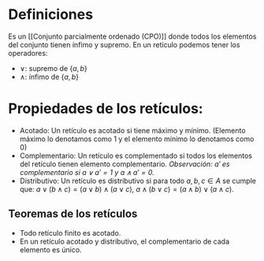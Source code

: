 # Definiciones
Es un [[Conjunto parcialmente ordenado (CPO)]] donde todos los elementos del conjunto tienen ínfimo y supremo.
En un retículo podemos tener los operadores:
- $\lor$: supremo de $\{a,b\}$
- $\land$: ínfimo de $\{a,b\}$
# Propiedades de los retículos:
- Acotado: Un retículo es acotado si tiene máximo y mínimo. (Elemento máximo lo denotamos como 1 y el elemento mínimo lo denotamos como 0)
- Complementario: Un retículo es complementado si todos los elementos del retículo tienen elemento complementario.
  *Observación: $a'$ es complementario si $a \lor a' = 1$ y $a \land a' = 0$.*
- Distributivo: Un retículo es distributivo si para todo $a,b,c \in A$ se cumple que: $a \lor (b\land c) = (a \lor b)\land(a \lor c)$, $a \land (b \lor c) = (a \land b) \lor (a \land c)$.
## Teoremas de los retículos
- Todo retículo finito es acotado.
- En un retículo acotado y distributivo, el complementario de cada elemento es único.